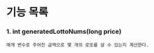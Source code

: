 # 기능 목록

### 1. int generatedLottoNums(long price)

``매개 변수로 주어진 금액으로 몇 개의 로또를 살 수 있는지 계산한다.``

### 


